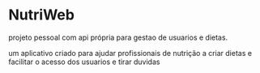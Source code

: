 # NutriWeb
projeto pessoal com api própria para gestao de usuarios e dietas. 

um aplicativo criado para ajudar profissionais de nutrição a criar dietas e facilitar o acesso dos usuarios e tirar duvidas
